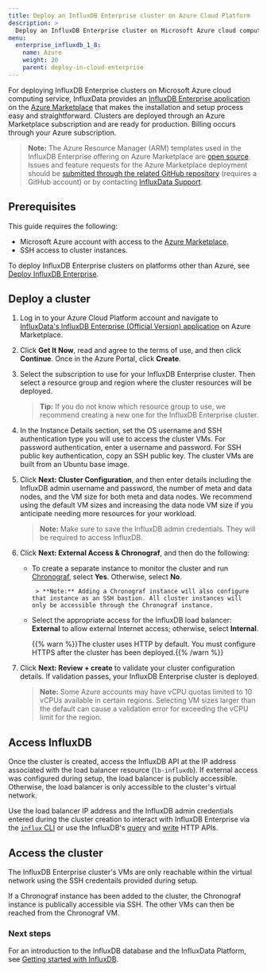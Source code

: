 ```yaml
---
title: Deploy an InfluxDB Enterprise cluster on Azure Cloud Platform
description: >
  Deploy an InfluxDB Enterprise cluster on Microsoft Azure cloud computing service.
menu:
  enterprise_influxdb_1_8:
    name: Azure
    weight: 20
    parent: deploy-in-cloud-enterprise
---
```


For deploying InfluxDB Enterprise clusters on Microsoft Azure cloud computing service, InfluxData provides an [InfluxDB Enterprise application](https://azuremarketplace.microsoft.com/en-us/marketplace/apps/influxdata.influxdb-enterprise-cluster) on the [Azure Marketplace](https://azuremarketplace.microsoft.com/) that makes the installation and setup process easy and straightforward. Clusters are deployed through an Azure Marketplace subscription and are ready for production. Billing occurs through your Azure subscription.

> **Note:** The Azure Resource Manager (ARM) templates used in the InfluxDB Enterprise offering on Azure Marketplace are [open source](https://github.com/influxdata/azure-resource-manager-influxdb-enterprise). Issues and feature requests for the Azure Marketplace deployment should be [submitted through the related GitHub repository](https://github.com/influxdata/azure-resource-manager-influxdb-enterprise/issues/new) (requires a GitHub account) or by contacting [InfluxData Support](mailto:support@influxdata.com).

## Prerequisites

This guide requires the following:

- Microsoft Azure account with access to the [Azure Marketplace](https://azuremarketplace.microsoft.com/).
- SSH access to cluster instances.

To deploy InfluxDB Enterprise clusters on platforms other than Azure, see [Deploy InfluxDB Enterprise](/enterprise_influxdb/v1.8/install-and-deploy/_index).

## Deploy a cluster

1. Log in to your Azure Cloud Platform account and navigate to [InfluxData's InfluxDB Enterprise (Official Version) application](https://azuremarketplace.microsoft.com/en-us/marketplace/apps/influxdata.influxdb-enterprise-cluster) on Azure Marketplace.

2. Click **Get It Now**, read and agree to the terms of use, and then click **Continue**. Once in the Azure Portal, click **Create**.

3. Select the subscription to use for your InfluxDB Enterprise cluster. Then select a resource group and region where the cluster resources will be deployed.

    > **Tip:** If you do not know which resource group to use, we recommend creating a new one for the InfluxDB Enterprise cluster.

4. In the Instance Details section, set the OS username and SSH authentication type you will use to access the cluster VMs. For password authentication, enter a username and password. For SSH public key authentication, copy an SSH public key. The cluster VMs are built from an Ubuntu base image.

5. Click **Next: Cluster Configuration**, and then enter details including the InfluxDB admin username and password, the number of meta and data nodes, and the VM size for both meta and data nodes. We recommend using the default VM sizes and increasing the data node VM size if you anticipate needing more resources for your workload.

    > **Note:** Make sure to save the InfluxDB admin credentials. They will be required to access InfluxDB.

6. Click **Next: External Access & Chronograf**, and then do the following:

   - To create a separate instance to monitor the cluster and run [Chronograf](https://www.influxdata.com/time-series-platform/chronograf/), select **Yes**. Otherwise, select **No**.

          > **Note:** Adding a Chronograf instance will also configure that instance as an SSH bastion. All cluster instances will only be accessible through the Chronograf instance.

   - Select the appropriate access for the InfluxDB load balancer: **External** to allow external Internet access; otherwise, select **Internal**.

        {{% warn %}}The cluster uses HTTP by default. You must configure HTTPS after the cluster has been deployed.{{% /warn %}}

7. Click **Next: Review + create** to validate your cluster configuration details. If validation passes, your InfluxDB Enterprise cluster is deployed.

    > **Note:** Some Azure accounts may have vCPU quotas limited to 10 vCPUs available in certain regions. Selecting VM sizes larger than the default can cause a validation error for exceeding the vCPU limit for the region.

## Access InfluxDB

Once the cluster is created, access the InfluxDB API at the IP address associated with the load balancer resource (`lb-influxdb`). If external access was configured during setup, the load balancer is publicly accessible. Otherwise, the load balancer is only accessible to the cluster's virtual network.

Use the load balancer IP address and the InfluxDB admin credentials entered during the cluster creation to interact with InfluxDB Enterprise via the [`influx` CLI](/influxdb/v1.8/tools/shell/) or use the InfluxDB's [query](/influxdb/v1.8/guides/query_data/) and [write](/influxdb/v1.8/guides/write_data/) HTTP APIs.

## Access the cluster

The InfluxDB Enterprise cluster's VMs are only reachable within the virtual network using the SSH credentails provided during setup.

If a Chronograf instance has been added to the cluster, the Chronograf instance is publically accessible via SSH. The other VMs can then be reached from the Chronograf VM.

### Next steps

For an introduction to the InfluxDB database and the InfluxData Platform, see [Getting started with InfluxDB](/platform/introduction/getting-started).
